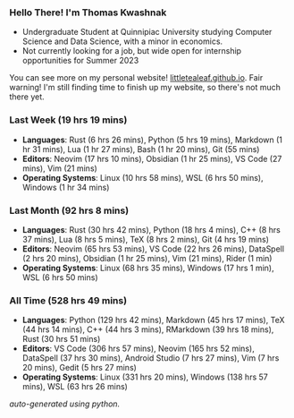
### Hello There! I'm Thomas Kwashnak

- Undergraduate Student at Quinnipiac University studying Computer Science and Data Science, with a minor in economics.
- Not currently looking for a job, but wide open for internship opportunities for Summer 2023

You can see more on my personal website! [littletealeaf.github.io](https://littletealeaf.github.io). Fair warning! I'm still finding time to finish up my website, so there's not much there yet.

### Last Week (19 hrs 19 mins)
- **Languages**: Rust (6 hrs 26 mins), Python (5 hrs 19 mins), Markdown (1 hr 31 mins), Lua (1 hr 27 mins), Bash (1 hr 20 mins), Git (55 mins)
- **Editors**: Neovim (17 hrs 10 mins), Obsidian (1 hr 25 mins), VS Code (27 mins), Vim (21 mins)
- **Operating Systems**: Linux (10 hrs 58 mins), WSL (6 hrs 50 mins), Windows (1 hr 34 mins)
    
### Last Month (92 hrs 8 mins)
- **Languages**: Rust (30 hrs 42 mins), Python (18 hrs 4 mins), C++ (8 hrs 37 mins), Lua (8 hrs 5 mins), TeX (8 hrs 2 mins), Git (4 hrs 19 mins)
- **Editors**: Neovim (65 hrs 53 mins), VS Code (22 hrs 26 mins), DataSpell (2 hrs 20 mins), Obsidian (1 hr 25 mins), Vim (21 mins), Rider (1 min)
- **Operating Systems**: Linux (68 hrs 35 mins), Windows (17 hrs 1 min), WSL (6 hrs 50 mins)
    
### All Time (528 hrs 49 mins)
- **Languages**: Python (129 hrs 42 mins), Markdown (45 hrs 17 mins), TeX (44 hrs 14 mins), C++ (44 hrs 3 mins), RMarkdown (39 hrs 18 mins), Rust (30 hrs 51 mins)
- **Editors**: VS Code (306 hrs 57 mins), Neovim (165 hrs 52 mins), DataSpell (37 hrs 30 mins), Android Studio (7 hrs 27 mins), Vim (7 hrs 20 mins), Gedit (5 hrs 27 mins)
- **Operating Systems**: Linux (331 hrs 20 mins), Windows (138 hrs 57 mins), WSL (63 hrs 26 mins)
    

*auto-generated using python.*
